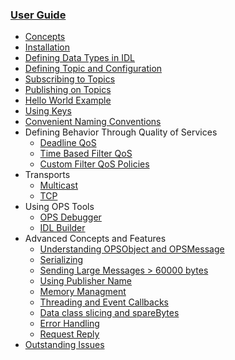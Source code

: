 

### [User Guide](UserGuide.md) ###
  * [Concepts](BasicConcepts.md)
  * [Installation](Installation.md)
  * [Defining Data Types in IDL](IDLLanguage.md)
  * [Defining Topic and Configuration](OpsConfig.md)
  * [Subscribing to Topics](SubscribingToTopic.md)
  * [Publishing on Topics](PublishingOnTopic.md)
  * [Hello World Example](HelloWorldExample.md)
  * [Using Keys](UsingKeys.md)
  * [Convenient Naming Conventions](NamingConventions.md)
  * Defining Behavior Through Quality of Services
    * [Deadline QoS](UsingDeadline.md)
    * [Time Based Filter QoS](UsingTimeBasedFilter.md)
    * [Custom Filter QoS Policies](PluginFilterQoS.md)
  * Transports
    * [Multicast](MulticastTransport.md)
    * [TCP](TcpTransport.md)
  * Using OPS Tools
    * [OPS Debugger](OPSDebugger.md)
    * [IDL Builder](IDLCompilerTutorial.md)
  * Advanced Concepts and Features
    * [Understanding OPSObject and OPSMessage](OpsMessage.md)
    * [Serializing](Serializing.md)
    * [Sending Large Messages > 60000 bytes](LargeMessages.md)
    * [Using Publisher Name](PublisherName.md)
    * [Memory Managment](AdvancedReferenceHandling.md)
    * [Threading and Event Callbacks](Threading.md)
    * [Data class slicing and spareBytes](DataSlicing.md)
    * [Error Handling](HandlingErrors.md)
    * [Request Reply](RequestReply.md)
  * [Outstanding Issues](OutstandingIssues.md)